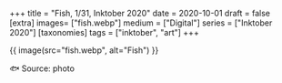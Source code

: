 +++
title = "Fish, 1/31, Inktober 2020"
date = 2020-10-01
draft =  false
[extra]
images= ["fish.webp"]
medium = ["Digital"]
series = ["Inktober 2020"]
[taxonomies]
tags = ["inktober", "art"]
+++

{{ image(src="fish.webp", alt="Fish") }}

🐟 Source: photo
